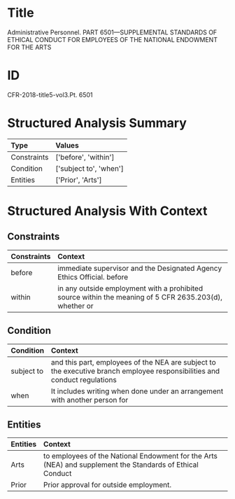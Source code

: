 # Title

 Administrative Personnel. PART 6501—SUPPLEMENTAL STANDARDS OF ETHICAL CONDUCT FOR EMPLOYEES OF THE NATIONAL ENDOWMENT FOR THE ARTS


# ID

 CFR-2018-title5-vol3.Pt. 6501


# Structured Analysis Summary

| Type        | Values                 |
|:------------|:-----------------------|
| Constraints | ['before', 'within']   |
| Condition   | ['subject to', 'when'] |
| Entities    | ['Prior', 'Arts']      |


# Structured Analysis With Context

 


## Constraints

| Constraints   | Context                                                                                                |
|:--------------|:-------------------------------------------------------------------------------------------------------|
| before        | immediate supervisor and the Designated Agency Ethics Official. before                                 |
| within        | in any outside employment with a prohibited source within the meaning of 5 CFR 2635.203(d), whether or |


## Condition

| Condition   | Context                                                                                                                   |
|:------------|:--------------------------------------------------------------------------------------------------------------------------|
| subject to  | and this part, employees of the NEA are subject to the executive branch employee responsibilities and conduct regulations |
| when        | It includes writing  when done under an arrangement with another person for                                               |


## Entities

| Entities   | Context                                                                                                   |
|:-----------|:----------------------------------------------------------------------------------------------------------|
| Arts       | to employees of the National Endowment for the Arts (NEA) and supplement the Standards of Ethical Conduct |
| Prior      | Prior  approval for outside employment.                                                                   |


